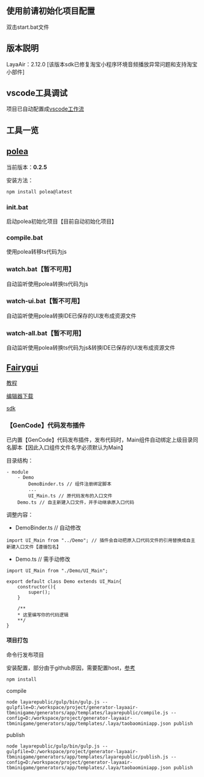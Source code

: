 ## 使用前请初始化项目配置
双击start.bat文件

## 版本説明
LayaAir：2.12.0 [该版本sdk已修复淘宝小程序环境音频播放异常问题和支持淘宝小部件]

## vscode工具调试
项目已自动配置成[vscode工作流](https://ldc2.layabox.com/doc/?nav=zh-ts-3-0-9)


## 工具一览
## [polea](https://github.com/Hunterib/Laya-polea)

当前版本：**0.2.5**

安装方法：
```
npm install polea@latest 
```

### init.bat
启动polea初始化项目【目前自动初始化项目】

### compile.bat
使用polea转移ts代码为js

### watch.bat【暂不可用】
自动监听使用polea转换ts代码为js

### watch-ui.bat【暂不可用】
自动监听使用polea转换IDE已保存的UI发布成资源文件

### watch-all.bat【暂不可用】
自动监听使用polea转换ts代码为js&转换IDE已保存的UI发布成资源文件

## [Fairygui](https://fairygui.com/)

[教程](https://fairygui.com/docs/editor)

[编辑器下载](https://fairygui.com/download)

[sdk](https://github.com/fairygui/FairyGUI-layabox)

### 【GenCode】代码发布插件
已内置【GenCode】代码发布插件，发布代码时，Main组件自动绑定上级目录同名脚本【因此入口组件文件名字必须默认为Main】

目录结构：
```
- module
    - Demo
        DemoBinder.ts // 组件注册绑定脚本
        ...
        UI_Main.ts // 原代码发布的入口文件
    Demo.ts // 自主新建入口文件，并手动继承原入口代码     
```
调整内容：
- DemoBinder.ts // 自动修改
```
import UI_Main from "../Demo"; // 插件会自动把原入口代码文件的引用替换成自主新建入口文件【遵循包名】
```
- Demo.ts // 需手动修改
```
import UI_Main from "./Demo/UI_Main";

export default class Demo extends UI_Main{
    constructor(){
        super();
    }

    /**
    * 这里编写你的代码逻辑
    **/
}
```

#### 项目打包
命令行发布项目

安装配置，部分由于github原因，需要配置host，[参考](https://github.com/ineo6/hosts)
```
npm install 
```

compile
```
node layarepublic/gulp/bin/gulp.js --gulpfile=D:/workspace/project/generator-layaair-tbminigame/generators/app/templates/layarepublic/compile.js --config=D:/workspace/project/generator-layaair-tbminigame/generators/app/templates/.laya/taobaominiapp.json publish
```

publish
```
node layarepublic/gulp/bin/gulp.js --gulpfile=D:/workspace/project/generator-layaair-tbminigame/generators/app/templates/layarepublic/publish.js --config=D:/workspace/project/generator-layaair-tbminigame/generators/app/templates/.laya/taobaominiapp.json publish
```



